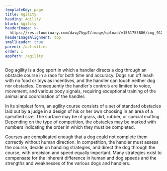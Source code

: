 ```yaml
---
templateKey: page
title: Agility
heading: Agility
blurb: Agility
headerImage: >-
  https://res.cloudinary.com/davg7hyp7/image/upload/v1561755886/img_9122_j8zxp6.png
headerImageAlignment: top
smallHeader: true
parent: /activities
order: 1
appPath: /agility
---
```


Dog agility is a dog sport in which a handler directs a dog through an obstacle course in a race for both time and accuracy. Dogs run off leash with no food or toys as incentives, and the handler can touch neither dog nor obstacles. Consequently the handler's controls are limited to voice, movement, and various body signals, requiring exceptional training of the animal and coordination of the handler.

In its simplest form, an agility course consists of a set of standard obstacles laid out by a judge in a design of his or her own choosing in an area of a specified size. The surface may be of grass, dirt, rubber, or special matting. Depending on the type of competition, the obstacles may be marked with numbers indicating the order in which they must be completed.

Courses are complicated enough that a dog could not complete them correctly without human direction. In competition, the handler must assess the course, decide on handling strategies, and direct the dog through the course, with precision and speed equally important. Many strategies exist to compensate for the inherent difference in human and dog speeds and the strengths and weaknesses of the various dogs and handlers.
